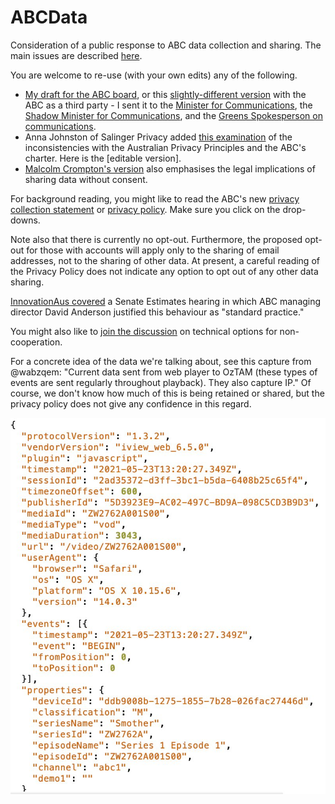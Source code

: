# ABCData
Consideration of a public response to ABC data collection and sharing. The main issues are described [here](abc.md).

You are welcome to re-use (with your own edits) any of the following.

- [My draft for the ABC board](https://github.com/AusOpenTech/ABCData/raw/main/ABCData.docx), or this [slightly-different version](https://github.com/AusOpenTech/ABCData/raw/main/ABCData_ThirdParty.docx) with the ABC as a third party - I sent it to the [Minister for Communications](https://minister.infrastructure.gov.au/fletcher/contact), the [Shadow Minister for Communications](https://www.aph.gov.au/Senators_and_Members/Parliamentarian?MPID=159771#t2-content-panel), and the [Greens Spokesperson on communications](https://www.aph.gov.au/Senators_and_Members/Parliamentarian?MPID=I0U#t2-content-panel). 
- Anna Johnston of Salinger Privacy added [this examination](https://github.com/AusOpenTech/ABCData/raw/main/21_05_27_letter_to_ABC_re_iView_login_clean.docx) of the inconsistencies with the Australian Privacy Principles and the ABC's charter. Here is the [editable version].
- [Malcolm Crompton's version](https://github.com/AusOpenTech/ABCData/raw/main/Malcolm_Crompton_Letter_to_David_Anderson_ABC.docx) also emphasises the legal implications of sharing data without consent.


For background reading, you might like to read the ABC's new [privacy collection statement](https://help.abc.net.au/hc/en-us/articles/360001511015-ABC-Privacy-Collection-Statement-) or [privacy policy](https://help.abc.net.au/hc/en-us/articles/360001154976).  Make sure you click on the drop-downs.

Note also that there is currently no opt-out.  Furthermore, the proposed opt-out for those with accounts will apply only to the sharing of email addresses, not to the sharing of other data.  At present, a careful reading of the Privacy Policy does not indicate any option to opt out of any other data sharing.

[InnovationAus covered](
https://www.innovationaus.com/experts-urge-abc-to-reverse-risky-log-in-requirement/) a Senate Estimates hearing in which ABC managing director  David Anderson justified this behaviour as "standard practice."

You might also like to [join the discussion](https://github.com/AusOpenTech/ABCData/discussions) on technical options for non-cooperation.

For a concrete idea of the data we're talking about, see this capture from @wabzqem: "Current data sent from web player to OzTAM (these types of events are sent regularly throughout playback). They also capture IP." Of course, we don't know how much of this is being retained or shared, but the privacy policy does not give any confidence in this regard.

![ABC Data upload](DataUploadwabzqem.jpeg)



